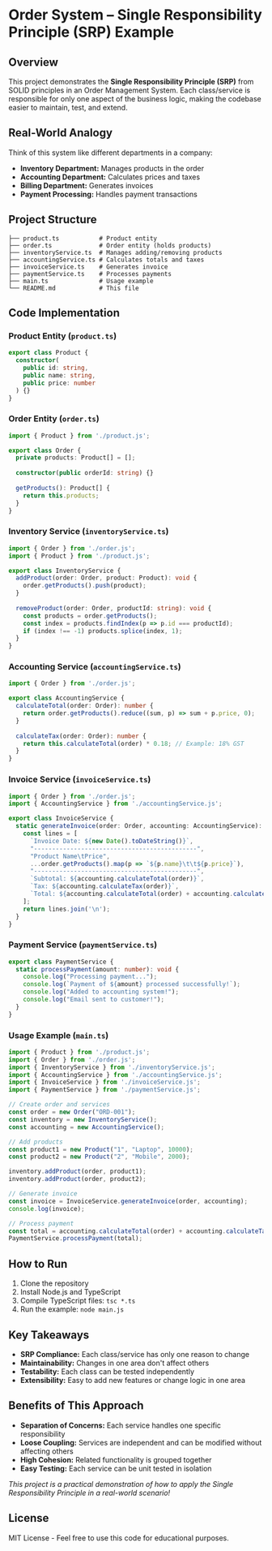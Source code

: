 # Order System – Single Responsibility Principle (SRP) Example

## Overview

This project demonstrates the **Single Responsibility Principle (SRP)** from SOLID principles in an Order Management System. Each class/service is responsible for only one aspect of the business logic, making the codebase easier to maintain, test, and extend.

## Real-World Analogy

Think of this system like different departments in a company:
- **Inventory Department:** Manages products in the order
- **Accounting Department:** Calculates prices and taxes
- **Billing Department:** Generates invoices
- **Payment Processing:** Handles payment transactions

## Project Structure

```
├── product.ts           # Product entity
├── order.ts             # Order entity (holds products)
├── inventoryService.ts  # Manages adding/removing products
├── accountingService.ts # Calculates totals and taxes
├── invoiceService.ts    # Generates invoice
├── paymentService.ts    # Processes payments
├── main.ts              # Usage example
└── README.md            # This file
```

## Code Implementation

### Product Entity (`product.ts`)
```typescript
export class Product {
  constructor(
    public id: string,
    public name: string,
    public price: number
  ) {}
}
```

### Order Entity (`order.ts`)
```typescript
import { Product } from './product.js';

export class Order {
  private products: Product[] = [];
  
  constructor(public orderId: string) {}
  
  getProducts(): Product[] { 
    return this.products; 
  }
}
```

### Inventory Service (`inventoryService.ts`)
```typescript
import { Order } from './order.js';
import { Product } from './product.js';

export class InventoryService {
  addProduct(order: Order, product: Product): void {
    order.getProducts().push(product);
  }
  
  removeProduct(order: Order, productId: string): void {
    const products = order.getProducts();
    const index = products.findIndex(p => p.id === productId);
    if (index !== -1) products.splice(index, 1);
  }
}
```

### Accounting Service (`accountingService.ts`)
```typescript
import { Order } from './order.js';

export class AccountingService {
  calculateTotal(order: Order): number {
    return order.getProducts().reduce((sum, p) => sum + p.price, 0);
  }
  
  calculateTax(order: Order): number {
    return this.calculateTotal(order) * 0.18; // Example: 18% GST
  }
}
```

### Invoice Service (`invoiceService.ts`)
```typescript
import { Order } from './order.js';
import { AccountingService } from './accountingService.js';

export class InvoiceService {
  static generateInvoice(order: Order, accounting: AccountingService): string {
    const lines = [
      `Invoice Date: ${new Date().toDateString()}`,
      "---------------------------------------------",
      "Product Name\tPrice",
      ...order.getProducts().map(p => `${p.name}\t\t${p.price}`),
      "---------------------------------------------",
      `Subtotal: ${accounting.calculateTotal(order)}`,
      `Tax: ${accounting.calculateTax(order)}`,
      `Total: ${accounting.calculateTotal(order) + accounting.calculateTax(order)}`,
    ];
    return lines.join('\n');
  }
}
```

### Payment Service (`paymentService.ts`)
```typescript
export class PaymentService {
  static processPayment(amount: number): void {
    console.log("Processing payment...");
    console.log(`Payment of ${amount} processed successfully!`);
    console.log("Added to accounting system!");
    console.log("Email sent to customer!");
  }
}
```

### Usage Example (`main.ts`)
```typescript
import { Product } from './product.js';
import { Order } from './order.js';
import { InventoryService } from './inventoryService.js';
import { AccountingService } from './accountingService.js';
import { InvoiceService } from './invoiceService.js';
import { PaymentService } from './paymentService.js';

// Create order and services
const order = new Order("ORD-001");
const inventory = new InventoryService();
const accounting = new AccountingService();

// Add products
const product1 = new Product("1", "Laptop", 10000);
const product2 = new Product("2", "Mobile", 2000);

inventory.addProduct(order, product1);
inventory.addProduct(order, product2);

// Generate invoice
const invoice = InvoiceService.generateInvoice(order, accounting);
console.log(invoice);

// Process payment
const total = accounting.calculateTotal(order) + accounting.calculateTax(order);
PaymentService.processPayment(total);
```

## How to Run

1. Clone the repository
2. Install Node.js and TypeScript
3. Compile TypeScript files: `tsc *.ts`
4. Run the example: `node main.js`

## Key Takeaways

- **SRP Compliance:** Each class/service has only one reason to change
- **Maintainability:** Changes in one area don't affect others
- **Testability:** Each class can be tested independently
- **Extensibility:** Easy to add new features or change logic in one area

## Benefits of This Approach

- **Separation of Concerns:** Each service handles one specific responsibility
- **Loose Coupling:** Services are independent and can be modified without affecting others
- **High Cohesion:** Related functionality is grouped together
- **Easy Testing:** Each service can be unit tested in isolation

*This project is a practical demonstration of how to apply the Single Responsibility Principle in a real-world scenario!*

## License

MIT License - Feel free to use this code for educational purposes.